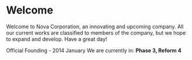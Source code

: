 # Welcome

Welcome to Nova Corporation, an innovating and upcoming company. All our current works are classified to members of the company, but we hope to expand and develop. Have a great day!

Official Founding - 2014 January
We are currently in: **Phase 3, Reform 4**
